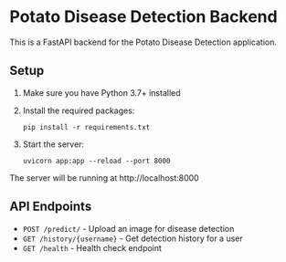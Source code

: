 
# Potato Disease Detection Backend

This is a FastAPI backend for the Potato Disease Detection application.

## Setup

1. Make sure you have Python 3.7+ installed

2. Install the required packages:
   ```
   pip install -r requirements.txt
   ```

3. Start the server:
   ```
   uvicorn app:app --reload --port 8000
   ```

The server will be running at http://localhost:8000

## API Endpoints

- `POST /predict/` - Upload an image for disease detection
- `GET /history/{username}` - Get detection history for a user
- `GET /health` - Health check endpoint
